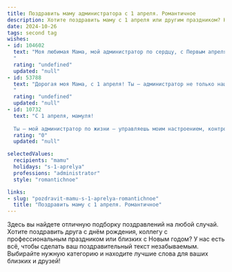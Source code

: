 ```yaml
---
title: Поздравить маму администратора с 1 апреля. Романтичное
description: Хотите поздравить маму с 1 апреля или другим праздником? Наш ИИ создаст незабываемое поздравление, а вы обязательно выделитесь среди других.  
date: 2024-10-26
tags: second tag
wishes:
- id: 104602
  text: "Моя любимая Мама, мой администратор по сердцу, с Первым апреля!  Пусть этот день, полный шуток и улыбок, станет началом весны в твоей душе, наполненной такой же нежностью и заботой, как и всё, что ты делаешь. Сегодня я хочу признаться тебе в любви, в восхищении твоей силой, терпением и умением всё организовать.  Ты – мой идеал, мой маяк, моя любовь. С праздником!
  "
  rating: "undefined"
  updated: "null"
- id: 53788
  text: "Дорогая моя Мама, с 1 апреля! Ты — администратор не только нашей семьи, но и моего сердца. Спасибо за твою заботу, организаторский талант и бесконечную любовь. Пусть этот день подарит тебе море улыбок и исполнение желаний!
  "
  rating: "undefined"
  updated: "null"
- id: 10732
  text: "С 1 апреля, мамуля!
  
  Ты – мой администратор по жизни – управляешь моим настроением, контролируешь исполнение желаний и всегда решаешь все проблемы самым лучшим образом. Спасибо тебе за твою мудрость, заботу и любовь. Желаю тебе побольше радостных дней, крепкого здоровья и успехов во всем! Пусть твоя жизнь будет яркой, как весеннее солнце, и теплой, как твои объятия!"
  rating: "0"
  updated: "null"

selectedValues:
  recipients: "mamu"
  holidays: "s-1-aprelya"
  professions: "administrator"
  style: "romantichnoe"

links:
- slug: "pozdravit-mamu-s-1-aprelya-romantichnoe"
  title: "Поздравить маму с 1 апреля. Романтичное"
---
```


Здесь вы найдете отличную подборку поздравлений на любой случай. 
Хотите поздравить друга с днём рождения, коллегу с профессиональным праздником или близких с Новым годом? У нас есть всё, чтобы сделать ваш поздравительный текст незабываемым. Выбирайте нужную категорию и находите лучшие слова для ваших близких и друзей!
